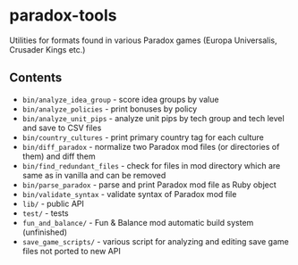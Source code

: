 paradox-tools
=============

Utilities for formats found in various Paradox games (Europa Universalis, Crusader Kings etc.)


Contents
--------

* `bin/analyze_idea_group` - score idea groups by value
* `bin/analyze_policies` - print bonuses by policy
* `bin/analyze_unit_pips` - analyze unit pips by tech group and tech level and save to CSV files
* `bin/country_cultures` - print primary country tag for each culture
* `bin/diff_paradox` - normalize two Paradox mod files (or directories of them) and diff them
* `bin/find_redundant_files` - check for files in mod directory which are same as in vanilla and can be removed
* `bin/parse_paradox` - parse and print Paradox mod file as Ruby object
* `bin/validate_syntax` - validate syntax of Paradox mod file
* `lib/` - public API
* `test/` - tests
* `fun_and_balance/` - Fun & Balance mod automatic build system (unfinished)
* `save_game_scripts/` - various script for analyzing and editing save game files not ported to new API
